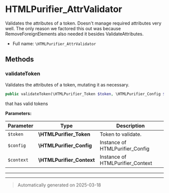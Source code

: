 
# HTMLPurifier_AttrValidator

Validates the attributes of a token. Doesn't manage required attributes
very well. The only reason we factored this out was because RemoveForeignElements
also needed it besides ValidateAttributes.



* Full name: `\HTMLPurifier_AttrValidator`




## Methods


### validateToken

Validates the attributes of a token, mutating it as necessary.

```php
public validateToken(\HTMLPurifier_Token $token, \HTMLPurifier_Config $config, \HTMLPurifier_Context $context): mixed
```

that has valid tokens






**Parameters:**

| Parameter | Type | Description |
|-----------|------|-------------|
| `$token` | **\HTMLPurifier_Token** | Token to validate. |
| `$config` | **\HTMLPurifier_Config** | Instance of HTMLPurifier_Config |
| `$context` | **\HTMLPurifier_Context** | Instance of HTMLPurifier_Context |





***


***
> Automatically generated on 2025-03-18
